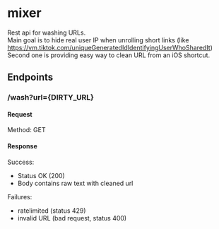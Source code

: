 # mixer

Rest api for washing URLs. \
Main goal is to hide real user IP when unrolling short links (like https://vm.tiktok.com/uniqueGeneratedIdIdentifyingUserWhoSharedIt)\
Second one is providing easy way to clean URL from an iOS shortcut.

## Endpoints

### /wash?url={DIRTY_URL}

#### Request

Method: GET

#### Response

Success:
- Status OK (200)
- Body contains raw text with cleaned url

Failures:

- ratelimited (status 429)
- invalid URL (bad request, status 400)
